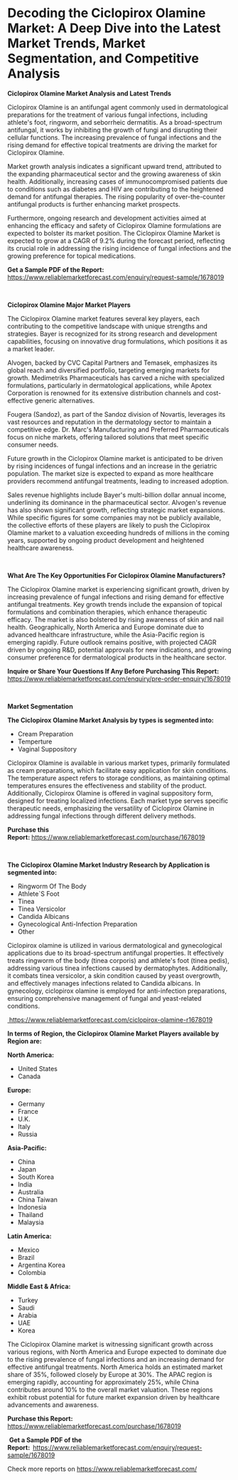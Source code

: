 <p><h1>Decoding the Ciclopirox Olamine Market: A Deep Dive into the Latest Market Trends, Market Segmentation, and Competitive Analysis</h1></p><p><strong>Ciclopirox Olamine Market Analysis and Latest Trends</strong></p>
<p><p>Ciclopirox Olamine is an antifungal agent commonly used in dermatological preparations for the treatment of various fungal infections, including athlete's foot, ringworm, and seborrheic dermatitis. As a broad-spectrum antifungal, it works by inhibiting the growth of fungi and disrupting their cellular functions. The increasing prevalence of fungal infections and the rising demand for effective topical treatments are driving the market for Ciclopirox Olamine.</p><p>Market growth analysis indicates a significant upward trend, attributed to the expanding pharmaceutical sector and the growing awareness of skin health. Additionally, increasing cases of immunocompromised patients due to conditions such as diabetes and HIV are contributing to the heightened demand for antifungal therapies. The rising popularity of over-the-counter antifungal products is further enhancing market prospects. </p><p>Furthermore, ongoing research and development activities aimed at enhancing the efficacy and safety of Ciclopirox Olamine formulations are expected to bolster its market position. The Ciclopirox Olamine Market is expected to grow at a CAGR of 9.2% during the forecast period, reflecting its crucial role in addressing the rising incidence of fungal infections and the growing preference for topical medications.</p></p>
<p><strong>Get a Sample PDF of the Report:&nbsp;</strong> <a href="https://www.reliablemarketforecast.com/enquiry/request-sample/1678019?utm_campaign=2015&utm_medium=2&utm_source=Github&utm_content=ia&utm_term=28122024&utm_id=ciclopirox-olamine">https://www.reliablemarketforecast.com/enquiry/request-sample/1678019</a></p>
<p>&nbsp;</p>
<p><strong>Ciclopirox Olamine Major Market Players</strong></p>
<p><p>The Ciclopirox Olamine market features several key players, each contributing to the competitive landscape with unique strengths and strategies. Bayer is recognized for its strong research and development capabilities, focusing on innovative drug formulations, which positions it as a market leader. </p><p>Alvogen, backed by CVC Capital Partners and Temasek, emphasizes its global reach and diversified portfolio, targeting emerging markets for growth. Medimetriks Pharmaceuticals has carved a niche with specialized formulations, particularly in dermatological applications, while Apotex Corporation is renowned for its extensive distribution channels and cost-effective generic alternatives.</p><p>Fougera (Sandoz), as part of the Sandoz division of Novartis, leverages its vast resources and reputation in the dermatology sector to maintain a competitive edge. Dr. Marc's Manufacturing and Preferred Pharmaceuticals focus on niche markets, offering tailored solutions that meet specific consumer needs.</p><p>Future growth in the Ciclopirox Olamine market is anticipated to be driven by rising incidences of fungal infections and an increase in the geriatric population. The market size is expected to expand as more healthcare providers recommend antifungal treatments, leading to increased adoption.</p><p>Sales revenue highlights include Bayer's multi-billion dollar annual income, underlining its dominance in the pharmaceutical sector. Alvogen's revenue has also shown significant growth, reflecting strategic market expansions. While specific figures for some companies may not be publicly available, the collective efforts of these players are likely to push the Ciclopirox Olamine market to a valuation exceeding hundreds of millions in the coming years, supported by ongoing product development and heightened healthcare awareness.</p></p>
<p>&nbsp;</p>
<p><strong>What Are The Key Opportunities For Ciclopirox Olamine Manufacturers?</strong></p>
<p><p>The Ciclopirox Olamine market is experiencing significant growth, driven by increasing prevalence of fungal infections and rising demand for effective antifungal treatments. Key growth trends include the expansion of topical formulations and combination therapies, which enhance therapeutic efficacy. The market is also bolstered by rising awareness of skin and nail health. Geographically, North America and Europe dominate due to advanced healthcare infrastructure, while the Asia-Pacific region is emerging rapidly. Future outlook remains positive, with projected CAGR driven by ongoing R&D, potential approvals for new indications, and growing consumer preference for dermatological products in the healthcare sector.</p></p>
<p><strong>Inquire or Share Your Questions If Any Before Purchasing This Report:</strong> <a href="https://www.reliablemarketforecast.com/enquiry/pre-order-enquiry/1678019?utm_campaign=2015&utm_medium=2&utm_source=Github&utm_content=ia&utm_term=28122024&utm_id=ciclopirox-olamine">https://www.reliablemarketforecast.com/enquiry/pre-order-enquiry/1678019</a></p>
<p>&nbsp;</p>
<p><strong>Market Segmentation</strong></p>
<p><strong>The Ciclopirox Olamine Market Analysis by types is segmented into:</strong></p>
<p><ul><li>Cream Preparation</li><li>Temperture</li><li>Vaginal Suppository</li></ul></p>
<p><p>Ciclopirox Olamine is available in various market types, primarily formulated as cream preparations, which facilitate easy application for skin conditions. The temperature aspect refers to storage conditions, as maintaining optimal temperatures ensures the effectiveness and stability of the product. Additionally, Ciclopirox Olamine is offered in vaginal suppository form, designed for treating localized infections. Each market type serves specific therapeutic needs, emphasizing the versatility of Ciclopirox Olamine in addressing fungal infections through different delivery methods.</p></p>
<p><strong>Purchase this Report:&nbsp;</strong><a href="https://www.reliablemarketforecast.com/purchase/1678019?utm_campaign=2015&utm_medium=2&utm_source=Github&utm_content=ia&utm_term=28122024&utm_id=ciclopirox-olamine">https://www.reliablemarketforecast.com/purchase/1678019</a></p>
<p>&nbsp;</p>
<p><strong>The Ciclopirox Olamine Market Industry Research by Application is segmented into:</strong></p>
<p><ul><li>Ringworm Of The Body</li><li>Athlete`S Foot</li><li>Tinea</li><li>Tinea Versicolor</li><li>Candida Albicans</li><li>Gynecological Anti-Infection Preparation</li><li>Other</li></ul></p>
<p><p>Ciclopirox olamine is utilized in various dermatological and gynecological applications due to its broad-spectrum antifungal properties. It effectively treats ringworm of the body (tinea corporis) and athlete's foot (tinea pedis), addressing various tinea infections caused by dermatophytes. Additionally, it combats tinea versicolor, a skin condition caused by yeast overgrowth, and effectively manages infections related to Candida albicans. In gynecology, ciclopirox olamine is employed for anti-infection preparations, ensuring comprehensive management of fungal and yeast-related conditions.</p></p>
<p><a href="https://www.reliablemarketforecast.com/ciclopirox-olamine-r1678019?utm_campaign=2015&utm_medium=2&utm_source=Github&utm_content=ia&utm_term=28122024&utm_id=ciclopirox-olamine">&nbsp;https://www.reliablemarketforecast.com/ciclopirox-olamine-r1678019</a></p>
<p><strong>In terms of Region, the Ciclopirox Olamine Market Players available by Region are:</strong></p>
<p>
    <p> <strong> North America: </strong>
        <ul>
            <li>United States</li>
            <li>Canada</li>
        </ul>
        </p> 
    <p> <strong> Europe: </strong>
        <ul>
            <li>Germany</li>
            <li>France</li>
            <li>U.K.</li>
            <li>Italy</li>
            <li>Russia</li>
        </ul>
        </p> 
    <p> <strong> Asia-Pacific: </strong>
        <ul>
            <li>China</li>
            <li>Japan</li>
            <li>South Korea</li>
            <li>India</li>
            <li>Australia</li>
            <li>China Taiwan</li>
            <li>Indonesia</li>
            <li>Thailand</li>
            <li>Malaysia</li>
        </ul>
        </p> 
    <p> <strong> Latin America: </strong>
        <ul>
            <li>Mexico</li>
            <li>Brazil</li>
            <li>Argentina Korea</li>
            <li>Colombia</li>
        </ul>
        </p> 
    <p> <strong> Middle East & Africa: </strong>
        <ul>
            <li>Turkey</li>
            <li>Saudi</li>
            <li>Arabia</li>
            <li>UAE</li>
            <li>Korea</li>
        </ul>
    </p>
    </p>
<p><p>The Ciclopirox Olamine market is witnessing significant growth across various regions, with North America and Europe expected to dominate due to the rising prevalence of fungal infections and an increasing demand for effective antifungal treatments. North America holds an estimated market share of 35%, followed closely by Europe at 30%. The APAC region is emerging rapidly, accounting for approximately 25%, while China contributes around 10% to the overall market valuation. These regions exhibit robust potential for future market expansion driven by healthcare advancements and awareness.</p></p>
<p><strong>Purchase this Report: </strong><a href="https://www.reliablemarketforecast.com/purchase/1678019?utm_campaign=2015&utm_medium=2&utm_source=Github&utm_content=ia&utm_term=28122024&utm_id=ciclopirox-olamine">https://www.reliablemarketforecast.com/purchase/1678019</a></p>
<p>&nbsp;<strong>Get a Sample PDF of the Report:&nbsp;&nbsp;</strong><a href="https://www.reliablemarketforecast.com/enquiry/request-sample/1678019?utm_campaign=2015&utm_medium=2&utm_source=Github&utm_content=ia&utm_term=28122024&utm_id=ciclopirox-olamine">https://www.reliablemarketforecast.com/enquiry/request-sample/1678019</a></p>
<p><strong></strong></p>
<p>Check more reports on <a href="https://www.reliablemarketforecast.com/?utm_campaign=2015&utm_medium=2&utm_source=Github&utm_content=ia&utm_term=28122024&utm_id=ciclopirox-olamine">https://www.reliablemarketforecast.com/</a></p>